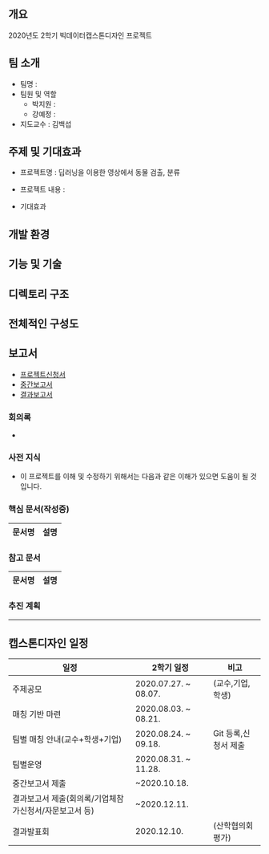 ## 개요
2020년도 2학기 빅데이터캡스톤디자인 프로젝트


## 팀 소개
- 팀명 : 
- 팀원 및 역할
    - 박지원 : 
    - 강예정 : 
- 지도교수 : 김백섭


## 주제 및 기대효과
  - 프로젝트명 : 딥러닝을 이용한 영상에서 동물 검출, 분류
  
  - 프로젝트 내용 :
 
  
  - 기대효과
    

## 개발 환경
  


## 기능 및 기술
 


## 디렉토리 구조


## 전체적인 구성도



## 보고서 
- [프로젝트신청서]()
- [중간보고서]()
- [결과보고서]()
    
    
### 회의록 
-


### 사전 지식
- 이 프로젝트를 이해 및 수정하기 위해서는 다음과 같은 이해가 있으면 도움이 될 것입니다.
 


### 핵심 문서(작성중)
문서명 | 설명
---- | ----




### 참고 문서
문서명 | 설명
---- | ----






### 추진 계획


***
## 캡스톤디자인 일정
|일정|2학기 일정|비고|
|---------------|--------------|---------------|
|주제공모|2020.07.27. ~ 08.07.|(교수,기업,학생)|
|매칭 기반 마련|2020.08.03. ~ 08.21.|    |
|팀별 매칭 안내(교수+학생+기업)|2020.08.24. ~ 09.18.|Git 등록,신청서 제출|
|팀별운영|2020.08.31. ~ 11.28.|    |
|중간보고서 제출|~2020.10.18.|    |
|결과보고서 제출(회의록/기업체참가신청서/자문보고서 등)|~2020.12.11.|    |
|결과발표회|2020.12.10.|(산학협의회 평가)|
